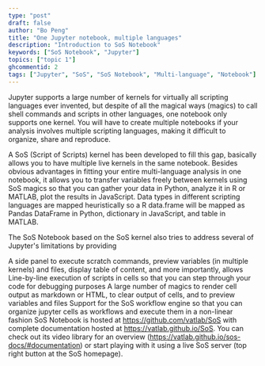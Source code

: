 ```yaml
---
type: "post"
draft: false
author: "Bo Peng"
title: "One Jupyter notebook, multiple languages"
description: "Introduction to SoS Notebook"
keywords: ["SoS Notebook", "Jupyter"]
topics: ["topic 1"]
ghcommentid: 2
tags: ["Jupyter", "SoS", "SoS Notebook", "Multi-language", "Notebook"]
---
```


Jupyter supports a large number of kernels for virtually all scripting languages ever invented, but despite of all the magical ways (magics) to call shell commands and scripts in other languages, one notebook only supports one kernel. You will have to create multiple notebooks if your analysis involves multiple scripting languages, making it difficult to organize, share and reproduce.

A SoS (Script of Scripts) kernel has been developed to fill this gap, basically allows you to have multiple live kernels in the same notebook. Besides obvious advantages in fitting your entire multi-language analysis in one notebook, it allows you to transfer variables freely between kernels using SoS magics so that you can gather your data in Python, analyze it in R or MATLAB, plot the results in JavaScript. Data types in different scripting languages are mapped heuristically so a R data.frame will be mapped as Pandas DataFrame in Python, dictionary in JavaScript, and table in MATLAB.

The SoS Notebook based on the SoS kernel also tries to address several of Jupyter's limitations by providing

A side panel to execute scratch commands, preview variables (in multiple kernels) and files, display table of content, and more importantly, allows
Line-by-line execution of scripts in cells so that you can step through your code for debugging purposes
A large number of magics to render cell output as markdown or HTML, to clear output of cells, and to preview variables and files
Support for the SoS workflow engine so that you can organize jupyter cells as workflows and execute them in a non-linear fashion
SoS Notebook is hosted at https://github.com/vatlab/SoS with complete documentation hosted at https://vatlab.github.io/SoS. You can check out its video library for an overview (https://vatlab.github.io/sos-docs/#documentation) or start playing with it using a live SoS server (top right button at the SoS homepage).
